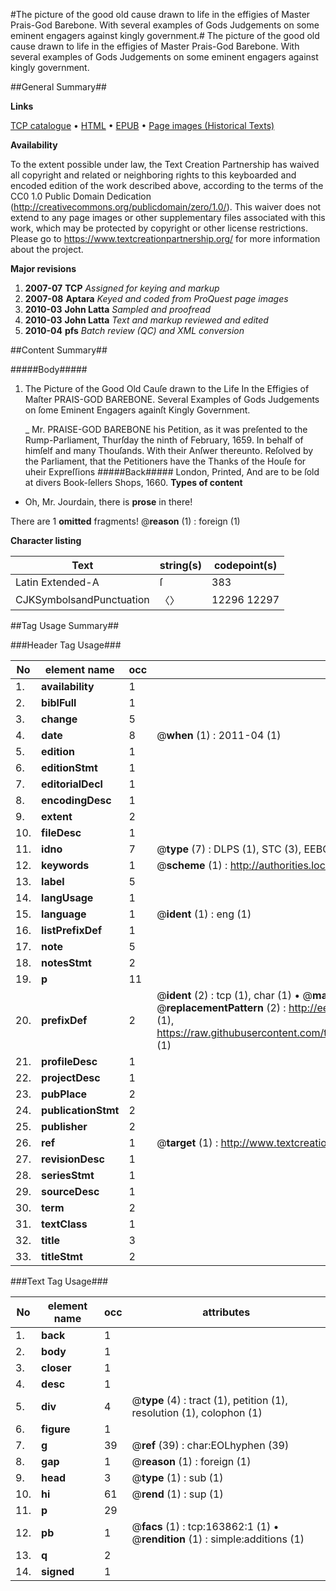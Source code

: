 #The picture of the good old cause drawn to life in the effigies of Master Prais-God Barebone. With several examples of Gods Judgements on some eminent engagers against kingly government.#
The picture of the good old cause drawn to life in the effigies of Master Prais-God Barebone. With several examples of Gods Judgements on some eminent engagers against kingly government.

##General Summary##

**Links**

[TCP catalogue](http://www.ota.ox.ac.uk/tcp/)  • 
[HTML](http://tei.it.ox.ac.uk/tcp/Texts-HTML/free/A90/A90676.html)  • 
[EPUB](http://tei.it.ox.ac.uk/tcp/Texts-EPUB/free/A90/A90676.epub) • 
[Page images (Historical Texts)](https://historicaltexts.jisc.ac.uk/eebo-99871090e)

**Availability**

To the extent possible under law, the Text Creation Partnership has waived all copyright and related or neighboring rights to this keyboarded and encoded edition of the work described above, according to the terms of the CC0 1.0 Public Domain Dedication (http://creativecommons.org/publicdomain/zero/1.0/). This waiver does not extend to any page images or other supplementary files associated with this work, which may be protected by copyright or other license restrictions. Please go to https://www.textcreationpartnership.org/ for more information about the project.

**Major revisions**

1. __2007-07__ __TCP__ *Assigned for keying and markup*
1. __2007-08__ __Aptara__ *Keyed and coded from ProQuest page images*
1. __2010-03__ __John Latta__ *Sampled and proofread*
1. __2010-03__ __John Latta__ *Text and markup reviewed and edited*
1. __2010-04__ __pfs__ *Batch review (QC) and XML conversion*

##Content Summary##

#####Body#####

1. The Picture of the Good Old Cauſe drawn to the Life
In the Effigies of Maſter PRAIS-GOD BAREBONE.
Several Examples of Gods Judgements on ſome Eminent Engagers againſt Kingly Government.

    _ Mr. PRAISE-GOD BAREBONE his Petition, as it was preſented to the Rump-Parliament, Thurſday the
ninth of February, 1659. In behalf of himſelf and many Thouſands. With their Anſwer thereunto.
Reſolved by the Parliament, that the Petitioners have the Thanks
of the Houſe for uheir Expreſſions 
#####Back#####
London, Printed, And are to be ſold at divers Book-ſellers Shops, 1660.
**Types of content**

  * Oh, Mr. Jourdain, there is **prose** in there!

There are 1 **omitted** fragments! 
 @__reason__ (1) : foreign (1)

**Character listing**


|Text|string(s)|codepoint(s)|
|---|---|---|
|Latin Extended-A|ſ|383|
|CJKSymbolsandPunctuation|〈〉|12296 12297|

##Tag Usage Summary##

###Header Tag Usage###

|No|element name|occ|attributes|
|---|---|---|---|
|1.|__availability__|1||
|2.|__biblFull__|1||
|3.|__change__|5||
|4.|__date__|8| @__when__ (1) : 2011-04 (1)|
|5.|__edition__|1||
|6.|__editionStmt__|1||
|7.|__editorialDecl__|1||
|8.|__encodingDesc__|1||
|9.|__extent__|2||
|10.|__fileDesc__|1||
|11.|__idno__|7| @__type__ (7) : DLPS (1), STC (3), EEBO-CITATION (1), PROQUEST (1), VID (1)|
|12.|__keywords__|1| @__scheme__ (1) : http://authorities.loc.gov/ (1)|
|13.|__label__|5||
|14.|__langUsage__|1||
|15.|__language__|1| @__ident__ (1) : eng (1)|
|16.|__listPrefixDef__|1||
|17.|__note__|5||
|18.|__notesStmt__|2||
|19.|__p__|11||
|20.|__prefixDef__|2| @__ident__ (2) : tcp (1), char (1)  •  @__matchPattern__ (2) : ([0-9\-]+):([0-9IVX]+) (1), (.+) (1)  •  @__replacementPattern__ (2) : http://eebo.chadwyck.com/downloadtiff?vid=$1&page=$2 (1), https://raw.githubusercontent.com/textcreationpartnership/Texts/master/tcpchars.xml#$1 (1)|
|21.|__profileDesc__|1||
|22.|__projectDesc__|1||
|23.|__pubPlace__|2||
|24.|__publicationStmt__|2||
|25.|__publisher__|2||
|26.|__ref__|1| @__target__ (1) : http://www.textcreationpartnership.org/docs/. (1)|
|27.|__revisionDesc__|1||
|28.|__seriesStmt__|1||
|29.|__sourceDesc__|1||
|30.|__term__|2||
|31.|__textClass__|1||
|32.|__title__|3||
|33.|__titleStmt__|2||


###Text Tag Usage###

|No|element name|occ|attributes|
|---|---|---|---|
|1.|__back__|1||
|2.|__body__|1||
|3.|__closer__|1||
|4.|__desc__|1||
|5.|__div__|4| @__type__ (4) : tract (1), petition (1), resolution (1), colophon (1)|
|6.|__figure__|1||
|7.|__g__|39| @__ref__ (39) : char:EOLhyphen (39)|
|8.|__gap__|1| @__reason__ (1) : foreign (1)|
|9.|__head__|3| @__type__ (1) : sub (1)|
|10.|__hi__|61| @__rend__ (1) : sup (1)|
|11.|__p__|29||
|12.|__pb__|1| @__facs__ (1) : tcp:163862:1 (1)  •  @__rendition__ (1) : simple:additions (1)|
|13.|__q__|2||
|14.|__signed__|1||
